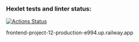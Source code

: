 ### Hexlet tests and linter status:
[![Actions Status](https://github.com/ArtyomVolkov1/frontend-project-12/workflows/hexlet-check/badge.svg)](https://github.com/ArtyomVolkov1/frontend-project-12/actions)


frontend-project-12-production-e994.up.railway.app
